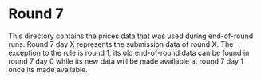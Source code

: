 # Round 7

This directory contains the prices data that was used during end-of-round runs. Round 7 day X represents the submission data of round X. The exception to the rule is round 1, its old end-of-round data can be found in round 7 day 0 while its new data will be made available at round 7 day 1 once its made available.
